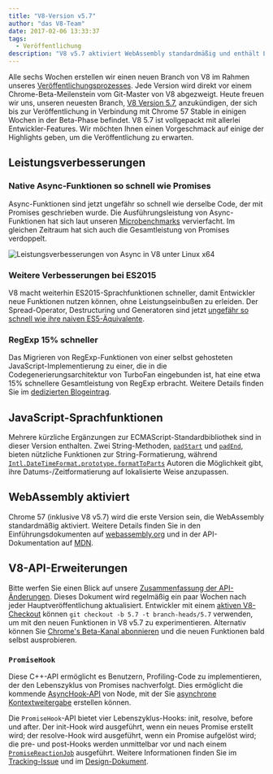 ```yaml
---
title: "V8-Version v5.7"
author: "das V8-Team"
date: 2017-02-06 13:33:37
tags:
  - Veröffentlichung
description: "V8 v5.7 aktiviert WebAssembly standardmäßig und enthält Leistungsverbesserungen sowie erweiterte Unterstützung für ECMAScript-Sprachfunktionen."
---
```

Alle sechs Wochen erstellen wir einen neuen Branch von V8 im Rahmen unseres [Veröffentlichungsprozesses](/docs/release-process). Jede Version wird direkt vor einem Chrome-Beta-Meilenstein vom Git-Master von V8 abgezweigt. Heute freuen wir uns, unseren neuesten Branch, [V8 Version 5.7](https://chromium.googlesource.com/v8/v8.git/+log/branch-heads/5.7), anzukündigen, der sich bis zur Veröffentlichung in Verbindung mit Chrome 57 Stable in einigen Wochen in der Beta-Phase befindet. V8 5.7 ist vollgepackt mit allerlei Entwickler-Features. Wir möchten Ihnen einen Vorgeschmack auf einige der Highlights geben, um die Veröffentlichung zu erwarten.

<!--truncate-->
## Leistungsverbesserungen

### Native Async-Funktionen so schnell wie Promises

Async-Funktionen sind jetzt ungefähr so schnell wie derselbe Code, der mit Promises geschrieben wurde. Die Ausführungsleistung von Async-Funktionen hat sich laut unseren [Microbenchmarks](https://codereview.chromium.org/2577393002) vervierfacht. Im gleichen Zeitraum hat sich auch die Gesamtleistung von Promises verdoppelt.

![Leistungsverbesserungen von Async in V8 unter Linux x64](/_img/v8-release-57/async.png)

### Weitere Verbesserungen bei ES2015

V8 macht weiterhin ES2015-Sprachfunktionen schneller, damit Entwickler neue Funktionen nutzen können, ohne Leistungseinbußen zu erleiden. Der Spread-Operator, Destructuring und Generatoren sind jetzt [ungefähr so schnell wie ihre naiven ES5-Äquivalente](https://fhinkel.github.io/six-speed/).

### RegExp 15% schneller

Das Migrieren von RegExp-Funktionen von einer selbst gehosteten JavaScript-Implementierung zu einer, die in die Codegenerierungsarchitektur von TurboFan eingebunden ist, hat eine etwa 15% schnellere Gesamtleistung von RegExp erbracht. Weitere Details finden Sie im [dedizierten Blogeintrag](/blog/speeding-up-regular-expressions).

## JavaScript-Sprachfunktionen

Mehrere kürzliche Ergänzungen zur ECMAScript-Standardbibliothek sind in dieser Version enthalten. Zwei String-Methoden, [`padStart`](https://developer.mozilla.org/en-US/docs/Web/JavaScript/Reference/Global_Objects/String/padStart) und [`padEnd`](https://developer.mozilla.org/en-US/docs/Web/JavaScript/Reference/Global_Objects/String/padEnd), bieten nützliche Funktionen zur String-Formatierung, während [`Intl.DateTimeFormat.prototype.formatToParts`](https://developer.mozilla.org/en-US/docs/Web/JavaScript/Reference/Global_Objects/DateTimeFormat/formatToParts) Autoren die Möglichkeit gibt, ihre Datums-/Zeitformatierung auf lokalisierte Weise anzupassen.

## WebAssembly aktiviert

Chrome 57 (inklusive V8 v5.7) wird die erste Version sein, die WebAssembly standardmäßig aktiviert. Weitere Details finden Sie in den Einführungsdokumenten auf [webassembly.org](http://webassembly.org/) und in der API-Dokumentation auf [MDN](https://developer.mozilla.org/en-US/docs/WebAssembly/API).

## V8-API-Erweiterungen

Bitte werfen Sie einen Blick auf unsere [Zusammenfassung der API-Änderungen](https://docs.google.com/document/d/1g8JFi8T_oAE_7uAri7Njtig7fKaPDfotU6huOa1alds/edit). Dieses Dokument wird regelmäßig ein paar Wochen nach jeder Hauptveröffentlichung aktualisiert. Entwickler mit einem [aktiven V8-Checkout](/docs/source-code#using-git) können `git checkout -b 5.7 -t branch-heads/5.7` verwenden, um mit den neuen Funktionen in V8 v5.7 zu experimentieren. Alternativ können Sie [Chrome's Beta-Kanal abonnieren](https://www.google.com/chrome/browser/beta.html) und die neuen Funktionen bald selbst ausprobieren.

### `PromiseHook`

Diese C++-API ermöglicht es Benutzern, Profiling-Code zu implementieren, der den Lebenszyklus von Promises nachverfolgt. Dies ermöglicht die kommende [AsyncHook-API](https://github.com/nodejs/node-eps/pull/18) von Node, mit der Sie [asynchrone Kontextweitergabe](https://docs.google.com/document/d/1tlQ0R6wQFGqCS5KeIw0ddoLbaSYx6aU7vyXOkv-wvlM/edit#) erstellen können.

Die `PromiseHook`-API bietet vier Lebenszyklus-Hooks: init, resolve, before und after. Der init-Hook wird ausgeführt, wenn ein neues Promise erstellt wird; der resolve-Hook wird ausgeführt, wenn ein Promise aufgelöst wird; die pre- und post-Hooks werden unmittelbar vor und nach einem [`PromiseReactionJob`](https://tc39.es/ecma262/#sec-promisereactionjob) ausgeführt. Weitere Informationen finden Sie im [Tracking-Issue](https://bugs.chromium.org/p/v8/issues/detail?id=4643) und im [Design-Dokument](https://docs.google.com/document/d/1rda3yKGHimKIhg5YeoAmCOtyURgsbTH_qaYR79FELlk/edit).
